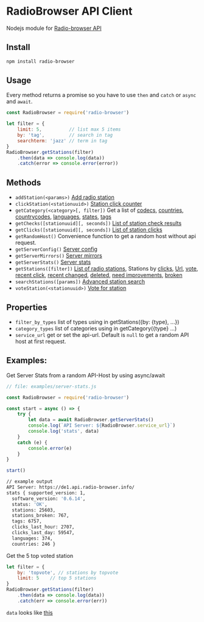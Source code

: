 # RadioBrowser API Client

Nodejs module for [Radio-browser API](https://de1.api.radio-browser.info/)

## Install

```bash
npm install radio-browser
```

## Usage

Every method returns a promise so you have to use `then` and `catch` or `async` and `await`.

```js
const RadioBrowser = require('radio-browser')

let filter = {
    limit: 5,          // list max 5 items
    by: 'tag',         // search in tag
    searchterm: 'jazz' // term in tag
}
RadioBrowser.getStations(filter)
    .then(data => console.log(data))
    .catch(error => console.error(error))
```

## Methods

* `addStation(<params>)` [Add radio station](https://de1.api.radio-browser.info/#Add_radio_station)
* `clickStation(<stationuuid>)` [Station click counter](https://de1.api.radio-browser.info/#Count_station_click)
* `getCategory(<category>[, filter])` Get a list of [codecs](https://de1.api.radio-browser.info/#List_of_codecs), [countries](https://de1.api.radio-browser.info/#List_of_countries), [countrycodes](https://de1.api.radio-browser.info/#List_of_countrycodes), [languages](https://de1.api.radio-browser.info/#List_of_languages), [states](https://de1.api.radio-browser.info/#List_of_states), [tags](https://de1.api.radio-browser.info/#List_of_tags)
* `getChecks([stationuuid][, seconds])` [List of station check results](https://de1.api.radio-browser.info/#List_of_station_check_results)
* `getClicks([stationuuid][, seconds])` [List of station clicks](https://de1.api.radio-browser.info/#List_of_station_clicks)
* `getRandomHost()` Convenience function to get a random host without api request.
* `getServerConfig()` [Server config](https://de1.api.radio-browser.info/#Server_config)
* `getServerMirrors()` [Server mirrors](https://de1.api.radio-browser.info/#Server_mirrors)
* `getServerStats()` [Server stats](https://de1.api.radio-browser.info/#Server_stats)
* `getStations([filter])` [List of radio stations](https://de1.api.radio-browser.info/#List_of_radio_stations), Stations by [clicks](https://de1.api.radio-browser.info/#Stations_by_clicks), [Url](https://de1.api.radio-browser.info/#Search_radio_stations_by_url),  [vote](https://de1.api.radio-browser.info/#Stations_by_votes), [recent click](https://de1.api.radio-browser.info/#Stations_by_recent_click), [recent changed](https://de1.api.radio-browser.info/#Stations_by_recently_changed), [deleted](https://de1.api.radio-browser.info/#Stations_that_got_deleted), [need improvements](https://de1.api.radio-browser.info/#Stations_that_need_improvements), [broken](https://de1.api.radio-browser.info/#Broken_stations)
* `searchStations([params])` [Advanced station search](https://de1.api.radio-browser.info/#Advanced_station_search)
* `voteStation(<stationuuid>)` [Vote for station](https://de1.api.radio-browser.info/#Vote_for_station)

## Properties

* `filter_by_types` list of types using in getStations({by: {type}, ...})
* `category_types` list of categories using in getCategory({type} ...)
* `service_url` get or set the api-url. Default is `null` to get a random API host at first request.

## Examples:

Get Server Stats from a random API-Host by using async/await

```js
// file: examples/server-stats.js

const RadioBrowser = require('radio-browser')

const start = async () => {
    try {
        let data = await RadioBrowser.getServerStats()
        console.log(`API Server: ${RadioBrowser.service_url}`)
        console.log('stats', data)
    }
    catch (e) {
        console.error(e)
    }
}

start()
```

```bash
// example output
API Server: https://de1.api.radio-browser.info/
stats { supported_version: 1,
  software_version: '0.6.14',
  status: 'OK',
  stations: 25603,
  stations_broken: 767,
  tags: 6757,
  clicks_last_hour: 2707,
  clicks_last_day: 59547,
  languages: 374,
  countries: 246 }
```

Get the 5 top voted station 

```js
let filter = {
	by: 'topvote', // stations by topvote
	limit: 5    // top 5 stations
}
RadioBrowser.getStations(filter)
    .then(data => console.log(data))
    .catch(err => console.error(err))
```

`data` looks like [this](https://de1.api.radio-browser.info/json/stations/topvote/5)
